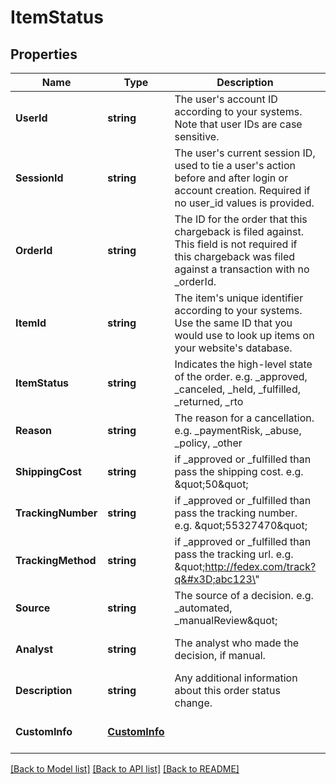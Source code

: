 # ItemStatus

## Properties
Name | Type | Description | Notes
------------ | ------------- | ------------- | -------------
**UserId** | **string** | The user&#39;s account ID according to your systems. Note that user IDs are case sensitive. | [optional] [default to null]
**SessionId** | **string** | The user&#39;s current session ID, used to tie a user&#39;s action before and after login or account creation. Required if no user_id values is provided. | [optional] [default to null]
**OrderId** | **string** | The ID for the order that this chargeback is filed against. This field is not required if this chargeback was filed against a transaction with no _orderId. | [optional] [default to null]
**ItemId** | **string** | The item&#39;s unique identifier according to your systems. Use the same ID that you would use to look up items on your website&#39;s database. | [optional] [default to null]
**ItemStatus** | **string** | Indicates the high-level state of the order. e.g. _approved, _canceled, _held, _fulfilled, _returned, _rto | [optional] [default to null]
**Reason** | **string** | The reason for a cancellation. e.g. _paymentRisk, _abuse, _policy, _other | [optional] [default to null]
**ShippingCost** | **string** | if _approved or _fulfilled than pass the shipping cost. e.g. \&quot;50\&quot; | [optional] [default to null]
**TrackingNumber** | **string** | if _approved or _fulfilled than pass the tracking number. e.g. \&quot;55327470\&quot; | [optional] [default to null]
**TrackingMethod** | **string** | if _approved or _fulfilled than pass the tracking url. e.g. \&quot;http://fedex.com/track?q&#x3D;abc123\&quot; | [optional] [default to null]
**Source** | **string** | The source of a decision. e.g. _automated, _manualReview\&quot; | [optional] [default to null]
**Analyst** | **string** | The analyst who made the decision, if manual. | [optional] [default to null]
**Description** | **string** | Any additional information about this order status change. | [optional] [default to null]
**CustomInfo** | [**CustomInfo**](CustomInfo.md) |  | [optional] [default to null]

[[Back to Model list]](../README.md#documentation-for-models) [[Back to API list]](../README.md#documentation-for-api-endpoints) [[Back to README]](../README.md)


